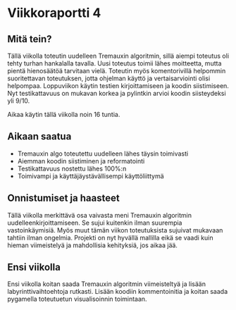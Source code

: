 # Viikkoraportti 4

## Mitä tein?
Tällä viikolla toteutin uudelleen Tremauxin algoritmin, sillä aiempi toteutus oli tehty turhan hankalalla tavalla. Uusi toteutus toimii lähes
moitteetta, mutta pientä hienosäätöä tarvitaan vielä. Toteutin myös komentorivillä helpommin suoritettavan toteutuksen, jotta ohjelman käyttö
ja vertaisarviointi olisi helpompaa. Loppuviikon käytin testien kirjoittamiseen ja koodin siistimiseen. Nyt testikattavuus on mukavan korkea 
ja pylintkin arvioi koodin siisteydeksi yli 9/10.

Aikaa käytin tällä viikolla noin 16 tuntia.

## Aikaan saatua
- Tremauxin algo toteutettu uudelleen lähes täysin toimivasti
- Aiemman koodin siistiminen ja reformatointi
- Testikattavuus nostettu lähes 100%:n
- Toimivampi ja käyttäjäystävällisempi käyttöliittymä

## Onnistumiset ja haasteet
Tällä viikolla merkittävä osa vaivasta meni Tremauxin algoritmin uudelleenkirjoittamiseen. Se sujui kuitenkin ilman suurempia vastoinkäymisiä. 
Myös muut tämän viikon toteutuksista sujuivat mukavaan tahtiin ilman ongelmia. Projekti on nyt hyvällä mallilla eikä se vaadi kuin hieman viimeistelyä
ja mahdollisia kehityksiä, jos aikaa jää.

## Ensi viikolla
Ensi viikolla koitan saada Tremauxin algoritmin viimeisteltyä ja lisään labyrinttivaihtoehtoja rutkasti. Lisään koodiin kommentoinitia ja koitan
saada pygamella toteutuetun visualisoinnin toimintaan.
